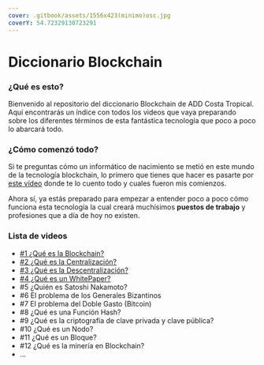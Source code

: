 ```yaml
---
cover: .gitbook/assets/1556x423(minimo)osc.jpg
coverY: 54.72329130723291
---
```


# Diccionario Blockchain

### ¿Qué es esto?

Bienvenido al repositorio del diccionario Blockchain de ADD Costa Tropical. Aquí encontrarás un índice con todos los videos que vaya preparando sobre los diferentes términos de esta fantástica tecnología que poco a poco lo abarcará todo.

### ¿Cómo comenzó todo?

Si te preguntas cómo un informático de nacimiento se metió en este mundo de la tecnología blockchain, lo primero que tienes que hacer es pasarte por [este vídeo](https://youtu.be/XHwaXNMgMy8) donde te lo cuento todo y cuales fueron mis comienzos.

Ahora sí, ya estás preparado para empezar a entender poco a poco cómo funciona esta tecnología la cual creará muchísimos **puestos de trabajo** y profesiones que a día de hoy no existen.

### Lista de videos

* [#1 ¿Qué es la Blockchain?](readme/1-que-es-la-blockchain.md)
* [#2 ¿Qué es la Centralización?](readme/2-que-es-la-centralizacion.md)
* [#3 ¿Qué es la Descentralización?](<readme/3-que-es-la-descentralizacion (1).md>)
* [#4 ¿Qué es un WhitePaper?](https://www.youtube.com/watch?v=Bqv7o53FTc4\&list=PLn98b7UTDjb1ii7dG28nKvvO1NmNCIa9j\&index=5)
* \#5 ¿Quién es Satoshi Nakamoto?
* \#6 El problema de los Generales Bizantinos
* \#7 El problema del Doble Gasto (Bitcoin)
* \#8 ¿Qué es una Función Hash?
* \#9 ¿Qué es la criptografía de clave privada y clave pública?
* \#10 ¿Qué es un Nodo?
* \#11 ¿Qué es un Bloque?
* \#12 ¿Qué es la minería en Blockchain?
* ...
